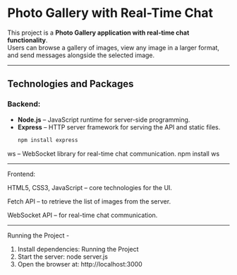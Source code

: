 # Photo Gallery with Real-Time Chat

This project is a **Photo Gallery application with real-time chat functionality**.  
Users can browse a gallery of images, view any image in a larger format, and send messages alongside the selected image.

---

## Technologies and Packages

### Backend:
- **Node.js** – JavaScript runtime for server-side programming.
- **Express** – HTTP server framework for serving the API and static files.
  ```bash
  npm install express


ws – WebSocket library for real-time chat communication.
    npm install ws

-----------


Frontend:

HTML5, CSS3, JavaScript – core technologies for the UI.

Fetch API – to retrieve the list of images from the server.

WebSocket API – for real-time chat communication.

-----------
Running the Project - 
1. Install dependencies: Running the Project
2. Start the server: node server.js
3. Open the browser at: http://localhost:3000
